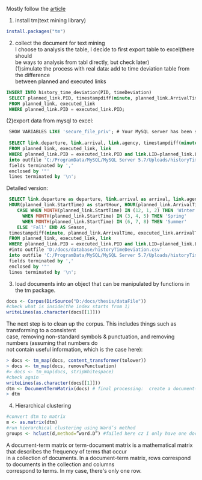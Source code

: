 Mostly follow the [article](https://eight2late.wordpress.com/2015/07/22/a-gentle-introduction-to-cluster-analysis-using-r/) 
1. install tm(text mining library)  
```r
install.packages("tm")
```
2. collect the document for text mining  
I choose to analysis the table, I decide to first export table to excel(there should  
be ways to analysis from tabl directly, but check later)  
(1)simulate the process with real data: add to time deviation table from the difference  
between planned and executed links  
```sql
INSERT INTO history_time_deviation(PID, timeDeviation)
 SELECT planned_link.PID, timestampdiff(minute, planned_link.ArrivalTime, executed_link.arrivalTime )
 FROM planned_link, executed_link
 WHERE planned_link.PID = executed_link.PID;
```
(2)export data from mysql to excel:  
```sql
 SHOW VARIABLES LIKE 'secure_file_priv'; # Your MySQL server has been started with --secure-file-priv option which basically limits from which directories you can load files using LOAD DATA INFILE. SO use this to check where is the directory then create the csv file in that directory
 
 SELECT link.departure, link.arrival, link.agency, timestampdiff(minute, planned_link.ArrivalTime, executed_link.arrivalTime )
 FROM planned_link, executed_link, link
 WHERE planned_link.PID = executed_link.PID and link.LID=planned_link.LID
 into outfile 'C:/ProgramData/MySQL/MySQL Server 5.7/Uploads/historyTimeDeviation.csv'
 fields terminated by ','
 enclosed by '"'
 lines terminated by '\n';
```
Detailed version:  
```sql
 SELECT link.departure as departure, link.arrival as arrival, link.agency as agency, link.transportMode as transportMode, 
 HOUR(planned_link.StartTime) as startHour, HOUR(planned_link.ArrivalTime) as endHour, 
	CASE WHEN MONTH(planned_link.StartTime) IN (12, 1, 2) THEN 'Winter'
	  WHEN MONTH(planned_link.StartTime) IN (3, 4, 5) THEN 'Spring'
      WHEN MONTH(planned_link.StartTime) IN (6, 7, 8) THEN 'Summer'
	ELSE 'Fall' END AS Season,
 timestampdiff(minute, planned_link.ArrivalTime, executed_link.arrivalTime )
 FROM planned_link, executed_link, link
 WHERE planned_link.PID = executed_link.PID and link.LID=planned_link.LID
 #into outfile 'D:/docs/database/historyTimeDeviation.csv'
 into outfile 'C:/ProgramData/MySQL/MySQL Server 5.7/Uploads/historyTimeDeviationDetail1.csv'
 fields terminated by ','
 enclosed by '"'
 lines terminated by '\n';
 ```

3. load documents into an object that can be manipulated by functions in the tm package.  
```r
docs <- Corpus(DirSource("D:/docs/thesis/dataFile"))
#check what is inside(the index starts from 1)
writeLines(as.character(docs[[1]]))
```
The next step is to clean up the corpus. This includes things such as transforming to a consistent   
case, removing non-standard symbols &  punctuation, and removing numbers (assuming that numbers do   
not contain useful information, which is the case here):  
```r
> docs <- tm_map(docs, content_transformer(tolower))
> docs <- tm_map(docs, removePunctuation)
#> docs <- tm_map(docs, stripWhitespace)
#check again
writeLines(as.character(docs[[1]]))
dtm <- DocumentTermMatrix(docs) # final processing:  create a document-term matrix (DTM) – a matrix that lists all occurrences of words in the corpus.
> dtm
```  
4. Hierarchical clustering  
```r
#convert dtm to matrix
m <- as.matrix(dtm)
#run hierarchical clustering using Ward’s method
groups <- hclust(d,method=”ward.D”) #failed here cz I only have one doc, only one cluster, so could not do it
```
A document-term matrix or term-document matrix is a mathematical matrix that describes the frequency of terms that occur   
in a collection of documents. In a document-term matrix, rows correspond to documents in the collection and columns   
correspond to terms. In my case, there's only one row.  
